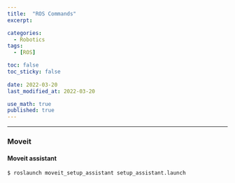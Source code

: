 ```yaml
---
title:  "ROS Commands"
excerpt: 

categories:
  - Robotics
tags:
  - [ROS]

toc: false
toc_sticky: false
 
date: 2022-03-20
last_modified_at: 2022-03-20

use_math: true
published: true
---
```


***

### Moveit

#### Moveit assistant

```
$ roslaunch moveit_setup_assistant setup_assistant.launch
```